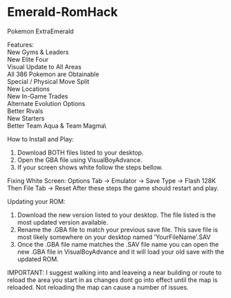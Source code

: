 # Emerald-RomHack
Pokemon ExtraEmerald

Features:\
New Gyms & Leaders\
New Elite Four\
Visual Update to All Areas\
All 386 Pokemon are Obtainable\
Special / Physical Move Split\
New Locations\
New In-Game Trades\
Alternate Evolution Options\
Better Rivals\
New Starters\
Better Team Aqua & Team Magma\

How to Install and Play:
1. Download BOTH files listed to your desktop.
2. Open the GBA file using VisualBoyAdvance.
3. If your screen shows white follow the steps bellow.

Fixing White Screen:
Options Tab -> Emulator -> Save Type -> Flash 128K
Then
File Tab -> Reset
After these steps the game should restart and play.

Updating your ROM:
1. Download the new version listed to your desktop. 
   The file listed is the most updated version available.
2. Rename the .GBA file to match your previous save file.
   This save file is most likely somewhere on your desktop
   named 'YourFileName'.SAV
3. Once the .GBA file name matches the .SAV file name you
   can open the new .GBA file in VisualBoyAdvance and it 
   will load your old save with the updated ROM.
   
IMPORTANT: I suggest walking into and leaveing a near
           building or route to reload the area you start
           in as changes dont go into effect until the map
           is reloaded. Not reloading the map can cause 
           a number of issues.
